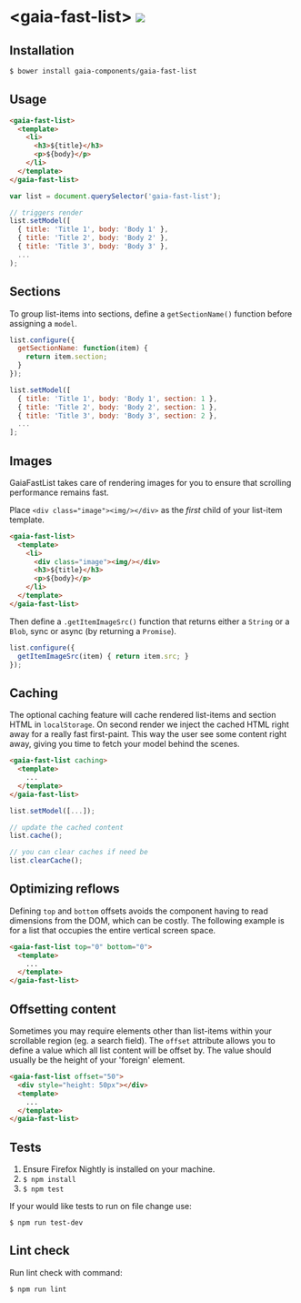 # &lt;gaia-fast-list&gt; [![](https://travis-ci.org/gaia-components/gaia-fast-list.svg)](https://travis-ci.org/gaia-components/gaia-fast-list)

## Installation

```bash
$ bower install gaia-components/gaia-fast-list
```

## Usage

```html
<gaia-fast-list>
  <template>
    <li>
      <h3>${title}</h3>
      <p>${body}</p>
    </li>
  </template>
</gaia-fast-list>
```

```js
var list = document.querySelector('gaia-fast-list');

// triggers render
list.setModel([
  { title: 'Title 1', body: 'Body 1' },
  { title: 'Title 2', body: 'Body 2' },
  { title: 'Title 3', body: 'Body 3' },
  ...
);
```

## Sections

To group list-items into sections, define a `getSectionName()` function before assigning a `model`.

```js
list.configure({
  getSectionName: function(item) {
    return item.section;
  }
});

list.setModel([
  { title: 'Title 1', body: 'Body 1', section: 1 },
  { title: 'Title 2', body: 'Body 2', section: 1 },
  { title: 'Title 3', body: 'Body 3', section: 2 },
  ...
];
```

## Images

GaiaFastList takes care of rendering images for you to ensure that scrolling performance remains fast.

Place `<div class="image"><img/></div>` as the *first* child of your list-item template.

```html
<gaia-fast-list>
  <template>
    <li>
      <div class="image"><img/></div>
      <h3>${title}</h3>
      <p>${body}</p>
    </li>
  </template>
</gaia-fast-list>
```

Then define a `.getItemImageSrc()` function that returns either a `String` or a `Blob`, sync or async (by returning a `Promise`).

```js
list.configure({
  getItemImageSrc(item) { return item.src; }
});
```

## Caching

The optional caching feature will cache rendered list-items and section HTML in `localStorage`. On second render we inject the cached HTML right away for a really fast first-paint. This way the user see some content right away, giving you time to fetch your model behind the scenes.

```html
<gaia-fast-list caching>
  <template>
    ...
  </template>
</gaia-fast-list>
```

```js
list.setModel([...]);

// update the cached content
list.cache();

// you can clear caches if need be
list.clearCache();
```

## Optimizing reflows

Defining `top` and `bottom` offsets avoids the component having to read dimensions from the DOM, which can be costly. The following example is for a list that occupies the entire vertical screen space.

```html
<gaia-fast-list top="0" bottom="0">
  <template>
    ...
  </template>
</gaia-fast-list>
```

## Offsetting content

Sometimes you may require elements other than list-items within your scrollable region (eg. a search field). The `offset` attribute allows you to define a value which all list content will be offset by. The value should usually be the height of your 'foreign' element.

```html
<gaia-fast-list offset="50">
  <div style="height: 50px"></div>
  <template>
    ...
  </template>
</gaia-fast-list>
```

## Tests

1. Ensure Firefox Nightly is installed on your machine.
2. `$ npm install`
3. `$ npm test`

If your would like tests to run on file change use:

`$ npm run test-dev`

## Lint check

Run lint check with command:

`$ npm run lint`
